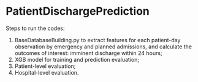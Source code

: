 # PatientDischargePrediction
Steps to run the codes:

1. BaseDatabaseBuilding.py to extract features for each patient-day observation by emergency and planned admissions, and calculate the outcomes of interest: imminent discharge within 24 hours;
2. XGB model for training and prediction evaluation;
3. Patient-level evaluation;
4. Hospital-level evaluation.